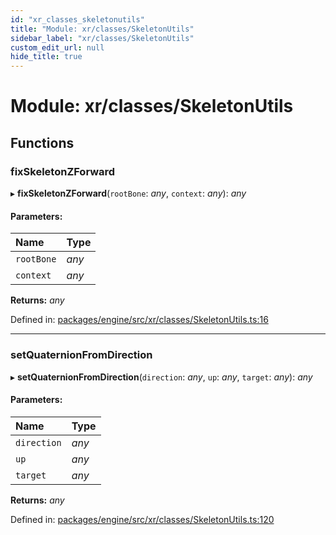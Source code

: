 ```yaml
---
id: "xr_classes_skeletonutils"
title: "Module: xr/classes/SkeletonUtils"
sidebar_label: "xr/classes/SkeletonUtils"
custom_edit_url: null
hide_title: true
---
```


# Module: xr/classes/SkeletonUtils

## Functions

### fixSkeletonZForward

▸ **fixSkeletonZForward**(`rootBone`: *any*, `context`: *any*): *any*

#### Parameters:

Name | Type |
:------ | :------ |
`rootBone` | *any* |
`context` | *any* |

**Returns:** *any*

Defined in: [packages/engine/src/xr/classes/SkeletonUtils.ts:16](https://github.com/xr3ngine/xr3ngine/blob/716a06460/packages/engine/src/xr/classes/SkeletonUtils.ts#L16)

___

### setQuaternionFromDirection

▸ **setQuaternionFromDirection**(`direction`: *any*, `up`: *any*, `target`: *any*): *any*

#### Parameters:

Name | Type |
:------ | :------ |
`direction` | *any* |
`up` | *any* |
`target` | *any* |

**Returns:** *any*

Defined in: [packages/engine/src/xr/classes/SkeletonUtils.ts:120](https://github.com/xr3ngine/xr3ngine/blob/716a06460/packages/engine/src/xr/classes/SkeletonUtils.ts#L120)
